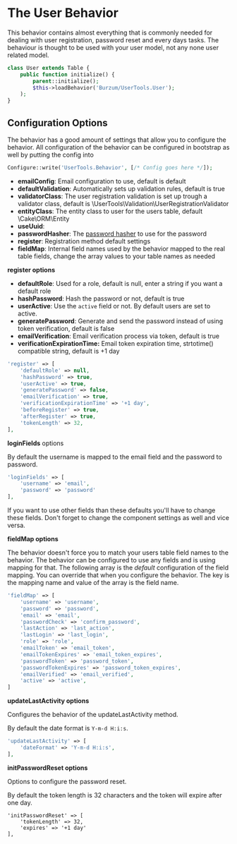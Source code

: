 The User Behavior
=================

This behavior contains almost everything that is commonly needed for dealing with user registration, password reset and every days tasks. The behaviour is thought to be used with your user model, not any none user related model.

```php
class User extends Table {
	public function initialize() {
		parent::initialize();
		$this->loadBehavior('Burzum/UserTools.User');
	);
}
```

Configuration Options
---------------------

The behavior has a good amount of settings that allow you to configure the behavior. All configuration of the behavior can be configured in bootstrap as well by putting the config into

```php
Configure::write('UserTools.Behavior', [/* Config goes here */]);
```

* **emailConfig**: Email configuration to use, default is default
* **defaultValidation**: Automatically sets up validation rules, default is true
* **validatorClass**: The user registration validation is set up trough a validator class, default is \UserTools\Validation\UserRegistrationValidator
* **entityClass**: The entity class to user for the users table, default \Cake\ORM\Entity
* **useUuid**: 
* **passwordHasher**: The [password hasher](http://book.cakephp.org/3.0/en/controllers/components/authentication.html#hashing-passwords) to use for the password
* **register**: Registration method default settings
* **fieldMap**: Internal field names used by the behavior mapped to the real table fields, change the array values to your table names as needed

**register options**

* **defaultRole**: Used for a role, default is null, enter a string if you want a default role
* **hashPassword**: Hash the password or not, default is true
* **userActive**: Use the `active` field or not. By default users are set to active.
* **generatePassword**: Generate and send the password instead of using token verification, default is false
* **emailVerification**: Email verification process via token, default is true
* **verificationExpirationTime:** Email token expiration time, strtotime() compatible string, default is +1 day

```php
'register' => [
	'defaultRole' => null,
	'hashPassword' => true,
	'userActive' => true,
	'generatePassword' => false,
	'emailVerification' => true,
	'verificationExpirationTime' => '+1 day',
	'beforeRegister' => true,
	'afterRegister' => true,
	'tokenLength' => 32,
],
```

**loginFields** options

By default the username is mapped to the email field and the password to password.

```php
'loginFields' => [
	'username' => 'email',
	'password' => 'password'
],
```

If you want to use other fields than these defaults you'll have to change these fields. Don't forget to change the component settings as well and vice versa.

**fieldMap options**

The behavior doesn't force you to match your users table field names to the behavior. The behavior can be configured to use any fields and is using mapping for that. The following array is the *default* configuration of the field mapping. You can override that when you configure the behavior. The key is the mapping name and value of the array is the field name.

```php
'fieldMap' => [
	'username' => 'username',
	'password' => 'password',
	'email' => 'email',
	'passwordCheck' => 'confirm_password',
	'lastAction' => 'last_action',
	'lastLogin' => 'last_login',
	'role' => 'role',
	'emailToken' => 'email_token',
	'emailTokenExpires' => 'email_token_expires',
	'passwordToken' => 'password_token',
	'passwordTokenExpires' => 'password_token_expires',
	'emailVerified' => 'email_verified',
	'active' => 'active',
]
```

**updateLastActivity options**

Configures the behavior of the updateLastActivity method.

By default the date format is `Y-m-d H:i:s`.

```php
'updateLastActivity' => [
	'dateFormat' => 'Y-m-d H:i:s',
],
```

**initPasswordReset options**

Options to configure the password reset.

By default the token length is 32 characters and the token will expire after one day.

```
'initPasswordReset' => [
	'tokenLength' => 32,
	'expires' => '+1 day'
],
```